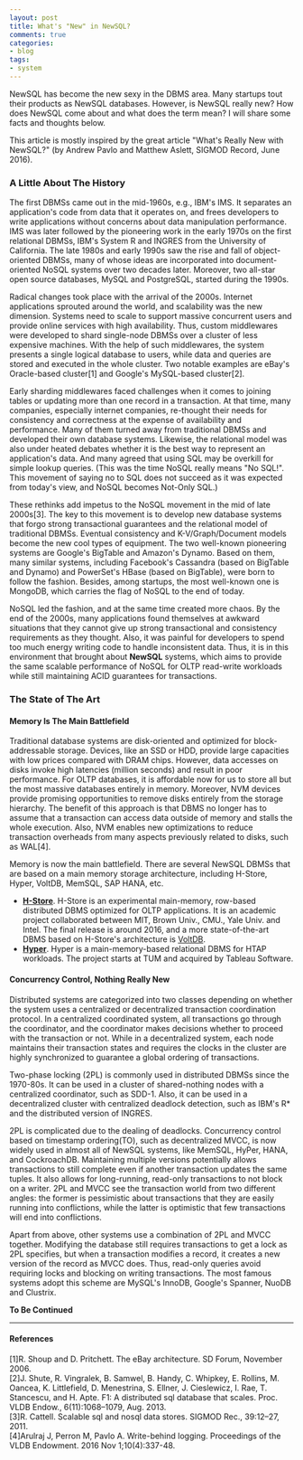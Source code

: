 ```yaml
---
layout: post
title: What's "New" in NewSQL?
comments: true
categories:
- blog
tags:
- system
---
```


NewSQL has become the new sexy in the DBMS area. Many startups tout their products as NewSQL databases.
However, is NewSQL really new? How does NewSQL come about and what does the term mean?
I will share some facts and thoughts below.

This article is mostly inspired by the great article "What's Really New with NewSQL?" (by Andrew Pavlo and Matthew Aslett, SIGMOD Record, June 2016).

### A Little About The History

The first DBMSs came out in the mid-1960s, e.g., IBM's IMS.
It separates an application's code from data that it operates on, and frees developers to write applications without concerns about data manipulation performance.
IMS was later followed by the pioneering work in the early 1970s on the first relational DBMSs, IBM's System R and INGRES from the University of California.
The late 1980s and early 1990s saw the rise and fall of object-oriented DBMSs, many of whose ideas are incorporated into document-oriented NoSQL systems over two decades later.
Moreover, two all-star open source databases, MySQL and PostgreSQL, started during the 1990s.

Radical changes took place with the arrival of the 2000s.
Internet applications sprouted around the world, and scalability was the new dimension.
Systems need to scale to support massive concurrent users and provide online services with high availability.
Thus, custom middlewares were developed to shard single-node DBMSs over a cluster of less expensive machines.
With the help of such middlewares, the system presents a single logical database to users, while data and queries are stored and executed in the whole cluster.
Two notable examples are eBay's Oracle-based cluster[1] and Google's MySQL-based cluster[2].

Early sharding middlewares faced challenges when it comes to joining tables or updating more than one record in a transaction.
At that time, many companies, especially internet companies, re-thought their needs for consistency and correctness at the expense of availability and performance.
Many of them turned away from traditional DBMSs and developed their own database systems.
Likewise, the relational model was also under heated debates whether it is the best way to represent an application's data.
And many agreed that using SQL may be overkill for simple lookup queries.
(This was the time NoSQL really means "No SQL!".
This movement of saying no to SQL does not succeed as it was expected from today's view, and NoSQL becomes Not-Only SQL.)

These rethinks add impetus to the NoSQL movement in the mid of late 2000s[3].
The key to this movement is to develop new database systems that forgo strong transactional guarantees and the relational model of traditional DBMSs.
Eventual consistency and K-V/Graph/Document models become the new cool types of equipment.
The two well-known pioneering systems are Google's BigTable and Amazon's Dynamo.
Based on them, many similar systems, including Facebook's Cassandra (based on BigTable and Dynamo) and PowerSet's HBase (based on BigTable), were born to follow the fashion.
Besides, among startups, the most well-known one is MongoDB, which carries the flag of NoSQL to the end of today.

NoSQL led the fashion, and at the same time created more chaos.
By the end of the 2000s, many applications found themselves at awkward situations that they cannot give up strong transactional and consistency requirements as they thought.
Also, it was painful for developers to spend too much energy writing code to handle inconsistent data.
Thus, it is in this environment that brought about **NewSQL** systems, which aims to provide the same scalable performance of NoSQL for OLTP read-write workloads while still maintaining ACID guarantees for transactions.

### The State of The Art
#### Memory Is The Main Battlefield
Traditional database systems are disk-oriented and optimized for block-addressable storage.
Devices, like an SSD or HDD, provide large capacities with low prices compared with DRAM chips.
However, data accesses on disks invoke high latencies (million seconds) and result in poor performance.
For OLTP databases, it is affordable now for us to store all but the most massive databases entirely in memory.
Moreover, NVM devices provide promising opportunities to remove disks entirely from the storage hierarchy.
The benefit of this approach is that DBMS no longer has to assume that a transaction can access data outside of memory and stalls the whole execution.
Also, NVM enables new optimizations to reduce transaction overheads from many aspects previously related to disks, such as WAL[4].

Memory is now the main battlefield.
There are several NewSQL DBMSs that are based on a main memory storage architecture, including H-Store, Hyper, VoltDB, MemSQL, SAP HANA, etc.
+ **[H-Store](http://hstore.cs.brown.edu/)**. H-Store is an experimental main-memory, row-based distributed DBMS optimized for OLTP applications.
It is an academic project collaborated between MIT, Brown Univ., CMU., Yale Univ. and Intel.
The final release is around 2016, and a more state-of-the-art DBMS based on H-Store's architecture is [VoltDB](https://github.com/voltdb/voltdb).
+ **[Hyper](https://hyper-db.de/)**. Hyper is a main-memory-based relational DBMS for HTAP workloads.
The project starts at TUM and acquired by Tableau Software.

#### Concurrency Control, Nothing Really New
Distributed systems are categorized into two classes depending on whether the system uses a centralized or decentralized transaction coordination protocol.
In a centralized coordinated system, all transactions go through the coordinator, and the coordinator makes decisions whether to proceed with the transaction or not.
While in a decentralized system, each node maintains their transaction states and requires the clocks in the cluster are highly synchronized to guarantee a global ordering of transactions.

Two-phase locking (2PL) is commonly used in distributed DBMSs since the 1970-80s.
It can be used in a cluster of shared-nothing nodes with a centralized coordinator, such as SDD-1.
Also, it can be used in a decentralized cluster with centralized deadlock detection, such as IBM's R\* and the distributed version of INGRES.

2PL is complicated due to the dealing of deadlocks.
Concurrency control based on timestamp ordering(TO), such as decentralized MVCC, is now widely used in almost all of NewSQL systems, like MemSQL, HyPer, HANA, and CockroachDB.
Maintaining multiple versions potentially allows transactions to still complete even if another transaction updates the same tuples.
It also allows for long-running, read-only transactions to not block on a writer.
2PL and MVCC see the transaction world from two different angles: the former is pessimistic about transactions that they are easily running into conflictions, while the latter is optimistic that few transactions will end into conflictions.

Apart from above, other systems use a combination of 2PL and MVCC together.
Modifying the database still requires transactions to get a lock as 2PL specifies, but when a transaction modifies a record, it creates a new version of the record as MVCC does.
Thus, read-only queries avoid requiring locks and blocking on writing transactions.
The most famous systems adopt this scheme are MySQL's InnoDB, Google's Spanner, NuoDB and Clustrix.

**To Be Continued**

<hr/>

#### References
[1]R. Shoup and D. Pritchett. The eBay architecture. SD Forum, November 2006.  
[2]J. Shute, R. Vingralek, B. Samwel, B. Handy, C. Whipkey, E. Rollins, M. Oancea, K. Littlefield, D. Menestrina, S. Ellner, J. Cieslewicz, I. Rae, T. Stancescu, and H. Apte. F1: A distributed sql database that scales. Proc. VLDB Endow., 6(11):1068–1079, Aug. 2013.  
[3]R. Cattell. Scalable sql and nosql data stores. SIGMOD Rec., 39:12–27, 2011.  
[4]Arulraj J, Perron M, Pavlo A. Write-behind logging. Proceedings of the VLDB Endowment. 2016 Nov 1;10(4):337-48.  
